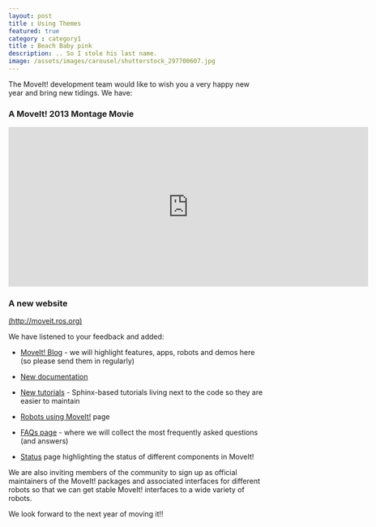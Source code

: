 ```yaml
---
layout: post
title : Using Themes
featured: true
category : category1
title : Beach Baby pink
description: .. So I stole his last name.
image: /assets/images/carousel/shutterstock_297700607.jpg
---
```


The MoveIt! development team would like to wish you a very happy new year and bring new tidings. We have:


### A MoveIt! 2013 Montage Movie


<iframe width="710" height="315" src="https://www.youtube.com/embed/dblCGZzeUqs" frameborder="0" allowfullscreen></iframe>


### A new website


[(http://moveit.ros.org)](http://moveit.ros.org)

We have listened to your feedback and added:




  * [MoveIt! Blog](/blog/) - we will highlight features, apps, robots and demos here (so please send them in regularly)


  * [New documentation](/documentation/)


  * [New tutorials](/documentation/tutorials/) - Sphinx-based tutorials living next to the code so they are easier to maintain


  * [Robots using MoveIt!](/robots/) page


  * [FAQs page](/documentation/faqs/) - where we will collect the most frequently asked questions (and answers)


  * [Status](/about/moveit-status/) page highlighting the status of different components in MoveIt!


We are also inviting members of the community to sign up as official maintainers of the MoveIt! packages and associated interfaces for different robots so that we can get stable MoveIt! interfaces to a wide variety of robots.

We look forward to the next year of moving it!!
